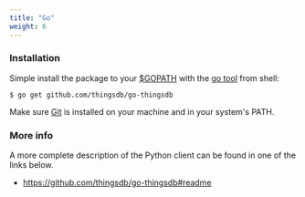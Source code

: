 ```yaml
---
title: "Go"
weight: 6
---
```


### Installation

Simple install the package to your [$GOPATH](https://github.com/golang/go/wiki/GOPATH) with the [go tool](https://golang.org/cmd/go/) from shell:

```shell
$ go get github.com/thingsdb/go-thingsdb
```

Make sure [Git](https://git-scm.com/downloads) is installed on your machine and in your system's PATH.


### More info

A more complete description of the Python client can be found in one of the links below.

- https://github.com/thingsdb/go-thingsdb#readme
